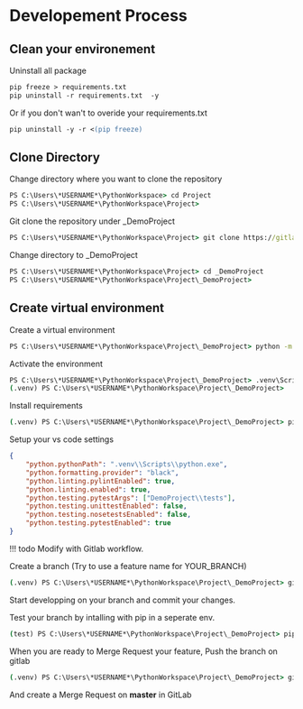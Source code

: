 # Developement Process

## Clean your environement

Uninstall all package

```ps
pip freeze > requirements.txt
pip uninstall -r requirements.txt  -y
```

Or if you don't wan't to overide your requirements.txt

```ps
pip uninstall -y -r <(pip freeze)
```

## Clone Directory

Change directory where you want to clone the repository

```cmd
PS C:\Users\*USERNAME*\PythonWorkspace> cd Project
PS C:\Users\*USERNAME*\PythonWorkspace\Project>
```

Git clone the repository under _DemoProject

```cmd
PS C:\Users\*USERNAME*\PythonWorkspace\Project> git clone https://gitlab.com/ymosteiro/demoproject.git _DemoProject
```

Change directory to _DemoProject

```cmd
PS C:\Users\*USERNAME*\PythonWorkspace\Project> cd _DemoProject
PS C:\Users\*USERNAME*\PythonWorkspace\Project\_DemoProject>
```

## Create virtual environment

Create a virtual environment

```cmd
PS C:\Users\*USERNAME*\PythonWorkspace\Project\_DemoProject> python -m venv .venv
```

Activate the environment

```cmd
PS C:\Users\*USERNAME*\PythonWorkspace\Project\_DemoProject> .venv\Scripts\activate
(.venv) PS C:\Users\*USERNAME*\PythonWorkspace\Project\_DemoProject>
```

Install requirements

```cmd
(.venv) PS C:\Users\*USERNAME*\PythonWorkspace\Project\_DemoProject> pip install -r requirements.txt
```

Setup your vs code settings

```json
{
    "python.pythonPath": ".venv\\Scripts\\python.exe",
    "python.formatting.provider": "black",
    "python.linting.pylintEnabled": true,
    "python.linting.enabled": true,
    "python.testing.pytestArgs": ["DemoProject\\tests"],
    "python.testing.unittestEnabled": false,
    "python.testing.nosetestsEnabled": false,
    "python.testing.pytestEnabled": true
}
```

!!! todo
    Modify with Gitlab workflow.

Create a branch
(Try to use a feature name for YOUR_BRANCH)

```cmd
(.venv) PS C:\Users\*USERNAME*\PythonWorkspace\Project\_DemoProject> git checkout -b *YOUR_BRANCH*
```

Start developping on your branch and commit your changes.

Test your branch by intalling with pip in a seperate env.

```cmd
(test) PS C:\Users\*USERNAME*\PythonWorkspace\Project\_DemoProject> pip install -e .
```

When you are ready to Merge Request your feature,
Push the branch on gitlab

```cmd
(.venv) PS C:\Users\*USERNAME*\PythonWorkspace\Project\_DemoProject> git push origin *YOUR_BRANCH*
```

And create a Merge Request on **master** in GitLab
